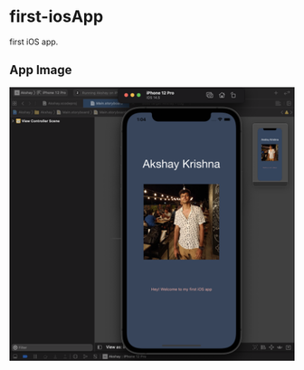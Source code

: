 # first-iosApp

first iOS app. 

## App Image

![Version 0 App Image](https://github.com/akshaykrishh/first-iosApp/blob/main/img/verison1.png)

